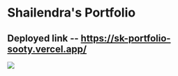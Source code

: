 # Shailendra's Portfolio
## Deployed link -- https://sk-portfolio-sooty.vercel.app/

<img src='https://www.linkpicture.com/q/portfolio-imgage.png'><img/>
